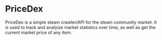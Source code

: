 # PriceDex
PriceDex is a simple steam crawler/API for the steam community market. It is used to track and analyize market statistics over time, as well as get the current market price of any item.
